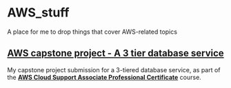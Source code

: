 # AWS_stuff
A place for me to drop things that cover AWS-related topics

## [AWS capstone project - A 3 tier database service](./3_tier_layout.md)
My capstone project submission for a 3-tiered database service, as part of the [**AWS Cloud Support Associate Professional Certificate**](https://www.coursera.org/professional-certificates/aws-cloud-support-associate) course.
